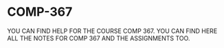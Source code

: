 # COMP-367

YOU CAN FIND HELP FOR THE COURSE COMP 367.
YOU CAN FIND HERE ALL THE NOTES FOR COMP 367 AND THE ASSIGNMENTS TOO.
